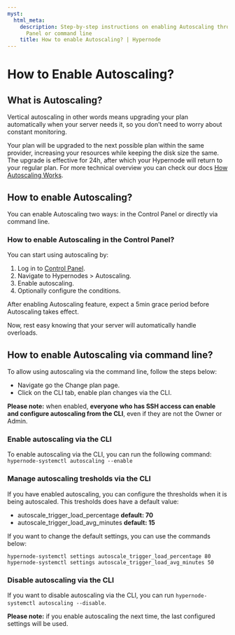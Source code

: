```yaml
---
myst:
  html_meta:
    description: Step-by-step instructions on enabling Autoscaling through the Control
      Panel or command line
    title: How to enable Autoscaling? | Hypernode
---
```


# How to Enable Autoscaling?

## What is Autoscaling?

Vertical autoscaling in other words means upgrading your plan automatically when your server needs it, so you don’t need to worry about constant monitoring.

Your plan will be upgraded to the next possible plan within the same provider, increasing your resources while keeping the disk size the same. The upgrade is effective for 24h, after which your Hypernode will return to your regular plan. For more technical overview you can check our docs [How Autoscaling Works](how-does-autoscaling-work.md).

## How to enable Autoscaling?

You can enable Autoscaling two ways: in the Control Panel or directly via command line.

### How to enable Autoscaling in the Control Panel?

You can start using autoscaling by:

1. Log in to [Control Panel](https://my.hypernode.com).
1. Navigate to Hypernodes > Autoscaling.
1. Enable autoscaling.
1. Optionally configure the conditions.

After enabling Autoscaling feature, expect a 5min grace period before Autoscaling takes effect.

Now, rest easy knowing that your server will automatically handle overloads.

## How to enable Autoscaling via command line?

To allow using autoscaling via the command line, follow the steps below:

- Navigate go the Change plan page.
- Click on the CLI tab, enable plan changes via the CLI.

**Please note:** when enabled, **everyone who has SSH access can enable and configure autoscaling from the CLI**, even if they are not the Owner or Admin.

### Enable autoscaling via the CLI

To enable autoscaling via the CLI, you can run the following command:
`hypernode-systemctl autoscaling --enable`

### Manage autoscaling tresholds via the CLI

If you have enabled autoscaling, you can configure the thresholds when it is being autoscaled.
This tresholds does have a default value:

- autoscale_trigger_load_percentage **default: 70**
- autoscale_trigger_load_avg_minutes **default: 15**

If you want to change the default settings, you can use the commands below:

```
hypernode-systemctl settings autoscale_trigger_load_percentage 80
hypernode-systemctl settings autoscale_trigger_load_avg_minutes 50
```

### Disable autoscaling via the CLI

If you want to disable autoscaling via the CLI, you can run `hypernode-systemctl autoscaling --disable`.

**Please note:** if you enable autoscaling the next time, the last configured settings will be used.
